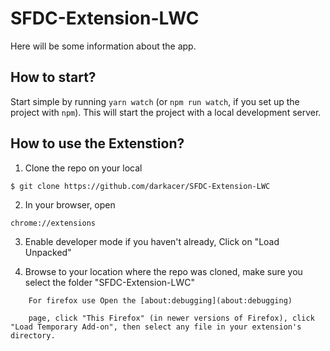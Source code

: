 # SFDC-Extension-LWC

Here will be some information about the app.

## How to start?

Start simple by running `yarn watch` (or `npm run watch`, if you set up the project with `npm`). This will start the project with a local development server.

## How to use the Extenstion?

1. Clone the repo on your local

```
$ git clone https://github.com/darkacer/SFDC-Extension-LWC
```

2. In your browser, open

```
chrome://extensions
```

3. Enable developer mode if you haven't already, Click on "Load Unpacked"

4. Browse to your location where the repo was cloned, make sure you select the folder "SFDC-Extension-LWC"

```
    For firefox use Open the [about:debugging](about:debugging)

    page, click "This Firefox" (in newer versions of Firefox), click "Load Temporary Add-on", then select any file in your extension's directory.
```
